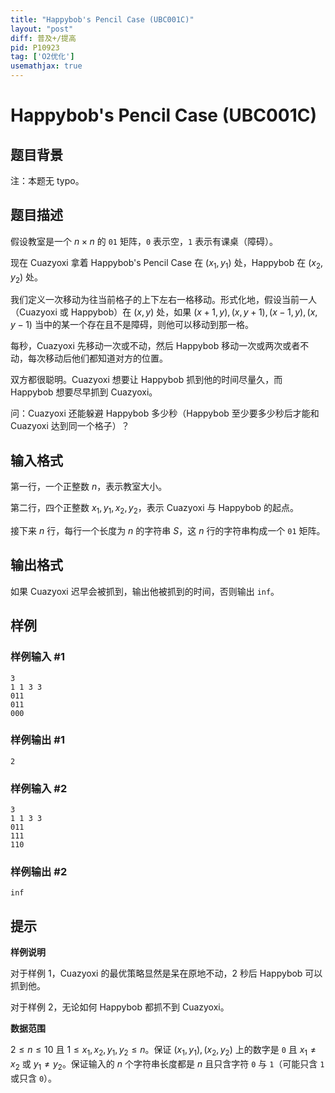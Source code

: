 ```yaml
---
title: "Happybob's Pencil Case (UBC001C)"
layout: "post"
diff: 普及+/提高
pid: P10923
tag: ['O2优化']
usemathjax: true
---
```


# Happybob's Pencil Case (UBC001C)
## 题目背景

注：本题无 typo。
## 题目描述

假设教室是一个 $n \times n$ 的 `01` 矩阵，`0` 表示空，`1` 表示有课桌（障碍）。

现在 Cuazyoxi 拿着 Happybob's Pencil Case 在 $(x_1, y_1)$ 处，Happybob 在 $(x_2, y_2)$ 处。

我们定义一次移动为往当前格子的上下左右一格移动。形式化地，假设当前一人（Cuazyoxi 或 Happybob）在 $(x, y)$ 处，如果 $(x + 1, y), (x, y + 1), (x - 1, y), (x, y - 1)$ 当中的某一个存在且不是障碍，则他可以移动到那一格。

每秒，Cuazyoxi 先移动一次或不动，然后 Happybob 移动一次或两次或者不动，每次移动后他们都知道对方的位置。

双方都很聪明。Cuazyoxi 想要让 Happybob 抓到他的时间尽量久，而 Happybob 想要尽早抓到 Cuazyoxi。

问：Cuazyoxi 还能躲避 Happybob 多少秒（Happybob 至少要多少秒后才能和 Cuazyoxi 达到同一个格子）？

## 输入格式

第一行，一个正整数 $n$，表示教室大小。

第二行，四个正整数 $x_1,y_1,x_2,y_2$，表示 Cuazyoxi 与 Happybob 的起点。

接下来 $n$ 行，每行一个长度为 $n$ 的字符串 $S$，这 $n$ 行的字符串构成一个 `01` 矩阵。

## 输出格式

如果 Cuazyoxi 迟早会被抓到，输出他被抓到的时间，否则输出 `inf`。
## 样例

### 样例输入 #1
```
3
1 1 3 3
011
011
000
```
### 样例输出 #1
```
2
```
### 样例输入 #2
```
3
1 1 3 3
011
111
110
```
### 样例输出 #2
```
inf
```
## 提示

**样例说明**

对于样例 $1$，Cuazyoxi 的最优策略显然是呆在原地不动，$2$ 秒后 Happybob 可以抓到他。

对于样例 $2$，无论如何 Happybob 都抓不到 Cuazyoxi。

**数据范围**

$2\le n\le 10$ 且 $1 \le x_1, x_2, y_1, y_2 \le n$。保证 $(x_1,y_1),(x_2,y_2)$ 上的数字是 `0` 且 $x_1\ne x_2$ 或 $y_1\ne y_2$。保证输入的 $n$ 个字符串长度都是 $n$ 且只含字符 `0` 与 `1`（可能只含 `1` 或只含 `0`）。

